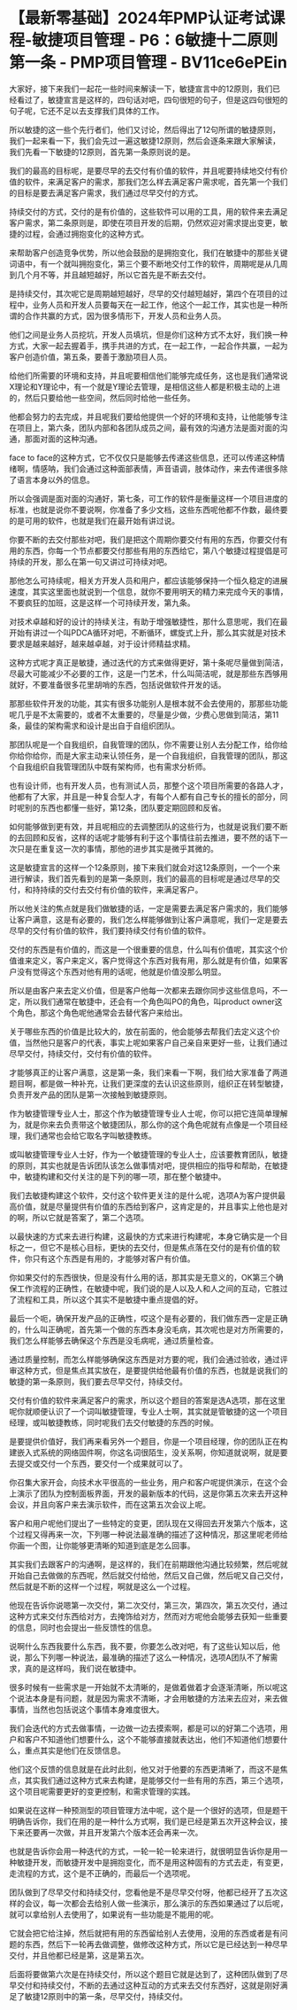 # 【最新零基础】2024年PMP认证考试课程-敏捷项目管理 - P6：6敏捷十二原则第一条 - PMP项目管理 - BV11ce6ePEin

大家好，接下来我们一起花一些时间来解读一下，敏捷宣言中的12原则，我们已经看过了，敏捷宣言是这样的，四句话对吧，四句很短的句子，但是这四句很短的句子呢，它还不足以去支撑我们具体的工作。

所以敏捷的这一些个先行者们，他们又讨论，然后得出了12句所谓的敏捷原则，我们一起来看一下，我们会先过一遍这敏捷12原则，然后会逐条来跟大家解读，我们先看一下敏捷的12原则，首先第一条原则说的是。

我们的最高的目标呢，是要尽早的去交付有价值的软件，并且呢要持续地交付有价值的软件，来满足客户的需求，那我们怎么样去满足客户需求呢，首先第一个我们的目标是要去满足客户需求，我们通过尽早交付的方式。

持续交付的方式，交付的是有价值的，这些软件可以用的工具，用的软件来去满足客户需求，第二条原则是，即使在项目开发的后期，仍然欢迎对需求提出变更，敏捷的过程，会通过拥抱变化的这种方式。

来帮助客户创造竞争优势，所以他会鼓励的是拥抱变化，我们在敏捷中的那些关键词语中，有一个就叫拥抱变化，第三个要不断地交付工作的软件，周期呢是从几周到几个月不等，并且越短越好，所以它首先是不断去交付。

是持续交付，其次呢它是周期越短越好，尽早的交付越短越好，第四个在项目的过程中，业务人员和开发人员要每天在一起工作，他这个一起工作，其实也是一种所谓的合作共赢的方式，因为很多情形下，开发人员和业务人员。

他们之间是业务人员挖坑，开发人员填坑，但是你们这种方式不太好，我们换一种方式，大家一起去握着手，携手共进的方式，在一起工作，一起合作共赢，一起为客户创造价值，第五条，要善于激励项目人员。

给他们所需要的环境和支持，并且呢要相信他们能够完成任务，这也是我们通常说X理论和Y理论中，有一个就是Y理论去管理，是相信这些人都是积极主动的上进的，然后只要给他一些空间，然后同时给他一些任务。

他都会努力的去完成，并且呢我们要给他提供一个好的环境和支持，让他能够专注在项目上，第六条，团队内部和各团队成员之间，最有效的沟通方法是面对面的沟通，那面对面的这种沟通。

face to face的这种方式，它不仅仅只是能够去传递这些信息，还可以传递这种情绪啊，情感呐，我们会通过这种面部表情，声音语调，肢体动作，来去传递很多除了语言本身以外的信息。

所以会强调是面对面的沟通好，第七条，可工作的软件是衡量这样一个项目进度的标准，也就是说你不要说啊，你准备了多少文档，这些东西呢他都不作数，最终要的是可用的软件，也就是我们在最开始有讲过说。

你要不断的去交付那些对吧，我们是把这个周期你要交付有用的东西，你要交付有用的东西，你每一个节点都要交付那些有用的东西给它，第八个敏捷过程提倡是可持续的开发，那么在第一句又讲过可持续对吧。

那他怎么可持续呢，相关方开发人员和用户，都应该能够保持一个恒久稳定的进展速度，其实这里面也就说到一个信息，就你不要用明天的精力来完成今天的事情，不要疯狂的加班，这是这样一个可持续开发，第九条。

对技术卓越和好的设计的持续关注，有助于增强敏捷性，那什么意思呢，我们在最开始有讲过一个叫PDCA循环对吧，不断循环，螺旋式上升，那么其实就是对技术要求是越来越好，越来越卓越，对于设计师精益求精。

这种方式呢才真正是敏捷，通过迭代的方式来做得更好，第十条呢尽量做到简洁，尽最大可能减少不必要的工作，这是一门艺术，什么叫简洁呢，就是那些东西够用就好，不要准备很多花里胡哨的东西，包括说做软件开发的话。

那那些软件开发的功能，其实有很多功能别人是根本就不会去使用的，那那些功能呢几乎是不太需要的，或者不太重要的，尽量是少做，少费心思做到简洁，第11条，最佳的架构需求和设计是出自于自组织团队。

那团队呢是一个自我组织，自我管理的团队，你不需要让别人去分配工作，给你给你给你给你，而是大家主动来认领任务，是一个自我组织，自我管理的团队，那这个自我组织自我管理团队中既有架构师，也有需求分析师。

也有设计师，也有开发人员，也有测试人员，那整个这个项目所需要的各路人才，他都有了大家，并且是一种复合型人才，有每个人都有自己专长的擅长的部分，同时呢别的东西也都懂一些好，第12条，团队要定期回顾和反省。

如何能够做到更有效，并且呢相应的去调整团队的这些行为，也就是说我们要不断的去回顾和反省，这样的话呢才能够有利于这个事情往前去推进，要不然的话下一次只是在重复这一次的事情，那他的进步其实是微乎其微的。

这是敏捷宣言的这样一个12条原则，接下来我们就会对这12条原则，一个一个来进行解读，我们首先看到的是第一条原则，我们的最高的目标呢是通过尽早的交付，和持持续的交付去交付有价值的软件，来满足客户。

所以他关注的焦点就是我们做敏捷的话，一定是需要去满足客户需求的，我们能够让客户满意，这是有必要的，我们怎么样能够做到让客户满意呢，我们一定是要去尽早的交付有价值的软件，我们要持续交付有价值的软件。

交付的东西是有价值的，而这是一个很重要的信息，什么叫有价值呢，其实这个价值谁来定义，客户来定义，客户觉得这个东西对我有用，那么就是有价值，如果客户没有觉得这个东西对他有用的话呢，他就是价值没那么明显。

所以是由客户来去定义价值，但是客户他每一次都来去跟你同步这些信息吗，不一定，所以我们通常在敏捷中，还会有一个角色叫PO的角色，叫product owner这个角色，那这个角色呢他通常会去替代客户来给出。

关于哪些东西的价值是比较大的，放在前面的，他会能够去帮我们去定义这个价值，当然他只是客户的代表，事实上呢如果客户自己亲自来更好一些，让我们通过尽早交付，持续交付，交付有价值的软件。

才能够真正的让客户满意，这是第一条，我们来看一下啊，我们给大家准备了两道题目啊，都是做一种补充，让我们更深度的去认识这些原则，组织正在转型敏捷，负责开发产品的团队是第一次接触到敏捷原则。

作为敏捷管理专业人士，那这个作为敏捷管理专业人士呢，你可以把它连简单理解为，就是你来去负责带这个敏捷团队，那么你的这个角色呢就有点像是一个项目经理，我们通常也会给它取名字叫敏捷教练。

或叫敏捷管理专业人士好，作为一个敏捷管理的专业人士，应该要教育团队，敏捷的原则，其实也就是告诉团队该怎么做事情对吧，提供相应的指导和帮助，在敏捷中，敏捷构建和交付关注的是下列的哪一项，那在整个敏捷中。

我们去敏捷构建这个软件，交付这个软件更关注的是什么呢，选项A为客户提供最高价值，就是尽量提供有价值的东西给到客户，这肯定是的，并且事实上他也是对的啊，所以它就是答案了，第二个选项。

以最快速的方式来去进行构建，这最快的方式来进行构建呢，本身它确实是一个目标之一，但它不是核心目标，更快的去交付，但是焦点落在交付的是有价值的软件，你只有这个东西是有用的，才能够对客户有价值。

你如果交付的东西很快，但是没有什么用的话，那其实是无意义的，OK第三个确保工作流程的正确性，在敏捷中呢，我们说的是人以及人和人之间的互动，它胜过了流程和工具，所以这个其实不是敏捷中重点提倡的好。

最后一个呃，确保开发产品的正确性，哎这个是有必要的，我们做东西一定是正确的，什么叫正确呢，首先第一个做的东西本身没毛病，其次呢也是对方所需要的，我们怎么样能够去确保这个东西是没毛病呢，通过质量检查。

通过质量控制，而怎么样能够确保这东西是对方要的呢，我们会通过验收，通过评审这种方式，但是焦点其实放在，是要提供给他最有价值的东西，也就是说我们的敏捷的第一条原则，我们要去尽早交付，持续交付。

交付有价值的软件来满足客户的需求，所以这个题目的答案是选A选项，那在这里呢你就顺便认识了一个词叫敏捷管理，专业人士啊，其实就是管敏捷的这一个项目经理，或叫敏捷教练，同时呢我们去交付敏捷的东西的时候。

是要提供价值好，我们再来看另外一个题目，你是一个项目经理，你的团队正在构建嵌入式系统的网络固件啊，你这名词很陌生，没关系啊，你知道就说啊，就是要去提交或交付一个东西，要交付一个成果就可以了。

你召集大家开会，向技术水平很高的一些业务，用户和客户呢提供演示，在这个会上演示了团队为控制面板界面，开发的最新版本的代码，这是你第五次来去开这种会议，并且向客户来去演示软件，而在这第五次会议上呢。

客户和用户呢他们提出了一些特定的变更，团队现在又得回去开发第六个版本，这个过程又得再来一次，下列哪一种说法最准确的描述了这种情况，那这里呢老师给你画一个图，让你能够更清晰的知道到底是怎么回事。

其实我们去跟客户的沟通啊，是这样的，我们在前期跟他沟通比较频繁，然后呢就开始自己去做做的东西呢，然后就交付给他，然后又自己做，然后呢又自己交付，然后就是不断的这样一个过程，啊就是这么一个过程。

他现在告诉你说嗯第一次交付，第二次交付，第三次，第四次，第五次交付，通过这种方式来交付东西给对方，去掩饰给对方，然而对方呢他会能够去获知一些重要的信息，同时也会提出一些反馈性的信息。

说啊什么东西我要什么东西，我不要，你要怎么改对吧，有了这些认知以后，他说，那么下列哪一种说法，最准确的描述了这么一种情况，选项A团队不了解需求，真的是这样吗，我们说在敏捷中。

很多时候有一些需求是一开始就不太清晰的，是做着做着才会逐渐清晰，所以呢这个说法本身是有问题，就是因为需求不清晰，才会用敏捷的方法来去应对，来去做事情，当然也包括说这个事情本身难度很大。

我们会迭代的方式去做事情，一边做一边去摸索啊，都是可以的好第二个选项，用户和客户不知道他们想要什么，这个不能够直接就表达出，他们不知道他们想要什么，重点其实是他们在反馈信息。

他们这个反馈的信息就是在此时此刻，他又对于他要的东西更清晰了，而这不是焦点，其实我们通过这种方式来去构建，是能够交付一些有用的东西，第三个选项，这个项目呢需要更好的变更控制，和需求管理的实践。

如果说在这样一种预测型的项目管理方法中呢，这个是一个很好的选项，但是题干明确告诉你，我们在用的是一种什么方式啊，我们是已经是第五次开这种会议，接下来还要再一次做，并且开发第六个版本还会再来一次。

也就是告诉你会用一种迭代的方式，一轮一轮一轮来进行，就很明显告诉你是用一种敏捷开发，而敏捷开发中是拥抱变化，而不是用这种固有的方式去走，有变更，走流程的方式，这个是不正确的，而最后一个选项呢。

团队做到了尽早交付和持续交付，您看他是不是尽早交付呀，他都已经开了五次这样的会议，每一次都会去给别人做一些演示，那么演示的东西如果通过了以后呢，就可以拿给别人去使用了，如果说有一些功能是不能用的呢。

它就会把它给注掉，然后就把有用的东西留给别人去使用，没用的东西或者是有问题的东西，然后下一轮再去做调整，做修改这种方式，所以它是已经达到一种尽早交付，并且他都已经是第，这是第五次。

后面将要做第六次是在持续交付，所以这个题目它就是达到了，这种团队做到了尽早交付和持续交付，不断的去通过这种互动的方式来去交付东西好，这就是刚好满足了敏捷12原则中的第一条，尽早交付，持续交付。

